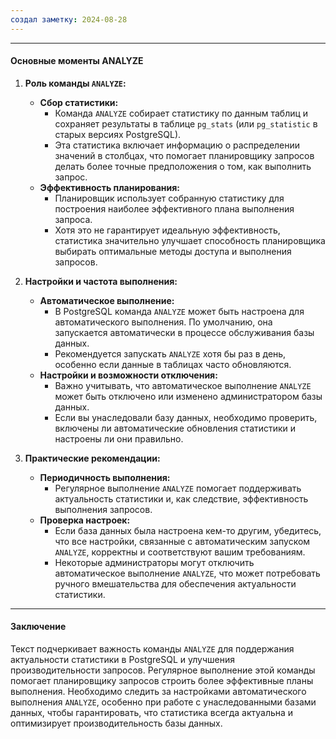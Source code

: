 ```yaml
---
создал заметку: 2024-08-28
---
```


---

#### Основные моменты ANALYZE

1. **Роль команды `ANALYZE`:**
   - **Сбор статистики:**
     - Команда `ANALYZE` собирает статистику по данным таблиц и сохраняет результаты в таблице `pg_stats` (или `pg_statistic` в старых версиях PostgreSQL).
     - Эта статистика включает информацию о распределении значений в столбцах, что помогает планировщику запросов делать более точные предположения о том, как выполнить запрос.
   - **Эффективность планирования:**
     - Планировщик использует собранную статистику для построения наиболее эффективного плана выполнения запроса.
     - Хотя это не гарантирует идеальную эффективность, статистика значительно улучшает способность планировщика выбирать оптимальные методы доступа и выполнения запросов.

2. **Настройки и частота выполнения:**
   - **Автоматическое выполнение:**
     - В PostgreSQL команда `ANALYZE` может быть настроена для автоматического выполнения. По умолчанию, она запускается автоматически в процессе обслуживания базы данных.
     - Рекомендуется запускать `ANALYZE` хотя бы раз в день, особенно если данные в таблицах часто обновляются.
   - **Настройки и возможности отключения:**
     - Важно учитывать, что автоматическое выполнение `ANALYZE` может быть отключено или изменено администратором базы данных.
     - Если вы унаследовали базу данных, необходимо проверить, включены ли автоматические обновления статистики и настроены ли они правильно.

3. **Практические рекомендации:**
   - **Периодичность выполнения:**
     - Регулярное выполнение `ANALYZE` помогает поддерживать актуальность статистики и, как следствие, эффективность выполнения запросов.
   - **Проверка настроек:**
     - Если база данных была настроена кем-то другим, убедитесь, что все настройки, связанные с автоматическим запуском `ANALYZE`, корректны и соответствуют вашим требованиям.
     - Некоторые администраторы могут отключить автоматическое выполнение `ANALYZE`, что может потребовать ручного вмешательства для обеспечения актуальности статистики.

---

#### Заключение
Текст подчеркивает важность команды `ANALYZE` для поддержания актуальности статистики в PostgreSQL и улучшения производительности запросов. Регулярное выполнение этой команды помогает планировщику запросов строить более эффективные планы выполнения. Необходимо следить за настройками автоматического выполнения `ANALYZE`, особенно при работе с унаследованными базами данных, чтобы гарантировать, что статистика всегда актуальна и оптимизирует производительность базы данных.